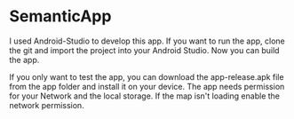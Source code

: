 # SemanticApp
I used Android-Studio to develop this app.
If you want to run the app, clone the git and import the project into 
your Android Studio.
Now you can build the app.

If you only want to test the app, you can download the app-release.apk 
file from the app folder and install it on your device.
The app needs permission for your Network and the local storage.
If the map isn't loading enable the network permission. 
